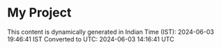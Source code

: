 # My Project

This content is dynamically generated in Indian Time (IST): 2024-06-03 19:46:41 IST
Converted to UTC: 2024-06-03 14:16:41 UTC
